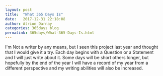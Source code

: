 ```yaml
---
layout: post  
title:  "What 365 Days Is"  
date:   2017-12-31 22:18:08  
author: Atrion Darnay  
categories: 365days blog
permalink: 365days/What-365-Days-Is.html  
---
```

  I'm Not a writer by any means, but I seen this project last year and thought that I would give it a try. Each day begins with a Question or a Statement and I will just write about it. Some days will be short others longer, but hopefully by the end of the year I will have a record of my year from a different perspective and my writing abilities will also be increased.
  
  
